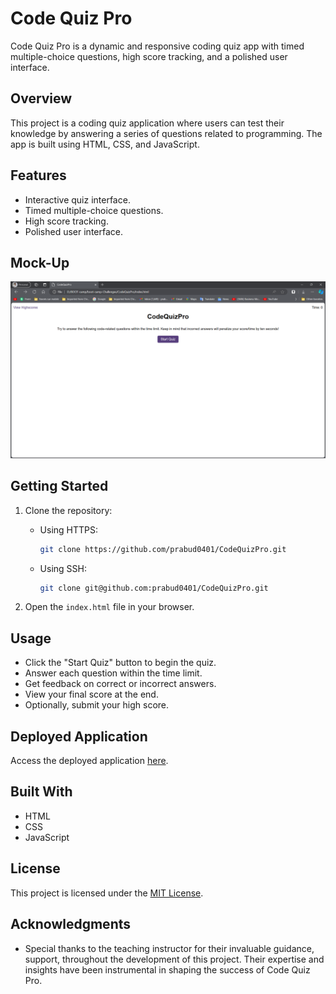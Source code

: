 # Code Quiz Pro

Code Quiz Pro is a dynamic and responsive coding quiz app with timed multiple-choice questions, high score tracking, and a polished user interface.

## Overview

This project is a coding quiz application where users can test their knowledge by answering a series of questions related to programming. The app is built using HTML, CSS, and JavaScript.

## Features

- Interactive quiz interface.
- Timed multiple-choice questions.
- High score tracking.
- Polished user interface.

## Mock-Up

![Code Quiz Pro](images/mock.png)

## Getting Started

1. Clone the repository:

   - Using HTTPS:
     ```bash
     git clone https://github.com/prabud0401/CodeQuizPro.git
     ```

   - Using SSH:
     ```bash
     git clone git@github.com:prabud0401/CodeQuizPro.git
     ```

2. Open the `index.html` file in your browser.

## Usage

- Click the "Start Quiz" button to begin the quiz.
- Answer each question within the time limit.
- Get feedback on correct or incorrect answers.
- View your final score at the end.
- Optionally, submit your high score.

## Deployed Application

Access the deployed application [here](https://prabud0401.github.io/CodeQuizPro/).

## Built With

- HTML
- CSS
- JavaScript


## License

This project is licensed under the [MIT License](LICENSE).

## Acknowledgments

- Special thanks to the teaching instructor for their invaluable guidance, support, throughout the development of this project. Their expertise and insights have been instrumental in shaping the success of Code Quiz Pro.
